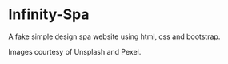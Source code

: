 # Infinity-Spa
A fake simple design spa website using html, css and bootstrap.

Images courtesy of Unsplash and Pexel.
